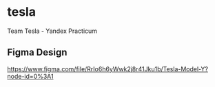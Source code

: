 # tesla
Team Tesla - Yandex Practicum

## Figma Design
https://www.figma.com/file/RrIo6h6yWwk2j8r41Jku1b/Tesla-Model-Y?node-id=0%3A1

